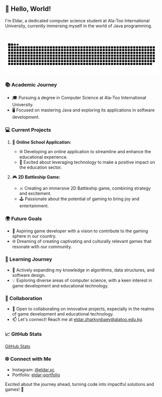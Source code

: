 ## 👋 Hello, World!

I'm Eldar, a dedicated computer science student at Ala-Too International University, currently immersing myself in the world of Java programming.
###


###

###

<br clear="both">

<img src="https://raw.githubusercontent.com/francesco146/francesco146/output/snake.svg" alt="Snake animation" />

###


### 📚 Academic Journey

- 🎓 Pursuing a degree in Computer Science at Ala-Too International University.
- 🖥️ Focused on mastering Java and exploring its applications in software development.

### 💻 Current Projects

1. 🏫 **Online School Application:**
   - 🌐 Developing an online application to streamline and enhance the educational experience.
   - 🚀 Excited about leveraging technology to make a positive impact on the education sector.

2. 🎮 **2D Battleship Game:**
   - ⚔️ Creating an immersive 2D Battleship game, combining strategy and excitement.
   - 🕹️ Passionate about the potential of gaming to bring joy and entertainment.

### 🌍 Future Goals

- 🚀 Aspiring game developer with a vision to contribute to the gaming sphere in our country.
- 🌐 Dreaming of creating captivating and culturally relevant games that resonate with our community.

### 🌱 Learning Journey

- 📖 Actively expanding my knowledge in algorithms, data structures, and software design.
- 💡 Exploring diverse areas of computer science, with a keen interest in game development and educational technology.

### 🤝 Collaboration

- 💬 Open to collaborating on innovative projects, especially in the realms of game development and educational technology.
- 📫 Let's connect! Reach me at eldar.zharkynbaev@alatoo.edu.kg.

### 📈 GitHub Stats

[GitHub Stats](https://github-readme-stats.vercel.app/api?username=eldar-05&show_icons=true&hide=contribs&theme=radical)

### 🌐 Connect with Me

- Instagram: [@eldar.xc](https://www.instagram.com/eldar.xc/)
- Portfolio: [eldar-portfolio](https://sites.google.com/view/eldar-portfolio/home/)

Excited about the journey ahead, turning code into impactful solutions and games! 🚀
